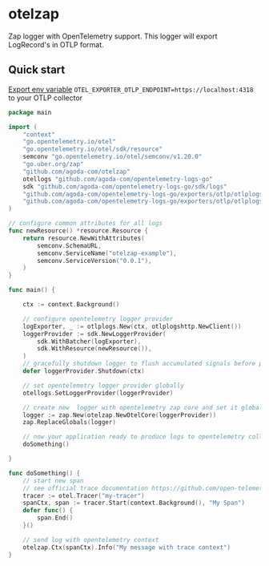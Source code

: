 # otelzap

Zap logger with OpenTelemetry support. This logger will export LogRecord's in OTLP format.

## Quick start

[Export env variable](https://opentelemetry.io/docs/concepts/sdk-configuration/otlp-exporter-configuration/#otel_exporter_otlp_endpoint)  `OTEL_EXPORTER_OTLP_ENDPOINT=https://localhost:4318`
to your OTLP collector

```go
package main

import (
	"context"
	"go.opentelemetry.io/otel"
	"go.opentelemetry.io/otel/sdk/resource"
	semconv "go.opentelemetry.io/otel/semconv/v1.20.0"
	"go.uber.org/zap"
	"github.com/agoda-com/otelzap"
	otellogs "github.com/agoda-com/opentelemetry-logs-go"
	sdk "github.com/agoda-com/opentelemetry-logs-go/sdk/logs"
	"github.com/agoda-com/opentelemetry-logs-go/exporters/otlp/otlplogs"
	"github.com/agoda-com/opentelemetry-logs-go/exporters/otlp/otlplogs/otlplogshttp"
)

// configure common attributes for all logs 
func newResource() *resource.Resource {
	return resource.NewWithAttributes(
		semconv.SchemaURL,
		semconv.ServiceName("otelzap-example"),
		semconv.ServiceVersion("0.0.1"),
	)
}

func main() {

	ctx := context.Background()

	// configure opentelemetry logger provider
	logExporter, _ := otlplogs.New(ctx, otlplogshttp.NewClient())
	loggerProvider := sdk.NewLoggerProvider(
		sdk.WithBatcher(logExporter),
		sdk.WithResource(newResource()),
	)
	// gracefully shutdown logger to flush accumulated signals before program finish
	defer loggerProvider.Shutdown(ctx)

	// set opentelemetry logger provider globally 
	otellogs.SetLoggerProvider(loggerProvider)

	// create new  logger with opentelemetry zap core and set it globally
	logger := zap.New(otelzap.NewOtelCore(loggerProvider))
	zap.ReplaceGlobals(logger)

	// now your application ready to produce logs to opentelemetry collector
	doSomething()

}

func doSomething() {
	// start new span
	// see official trace documentation https://github.com/open-telemetry/opentelemetry-go
	tracer := otel.Tracer("my-tracer")
	spanCtx, span := tracer.Start(context.Background(), "My Span")
	defer func() {
		span.End()
	}()

	// send log with opentelemetry context
	otelzap.Ctx(spanCtx).Info("My message with trace context")
}

```
